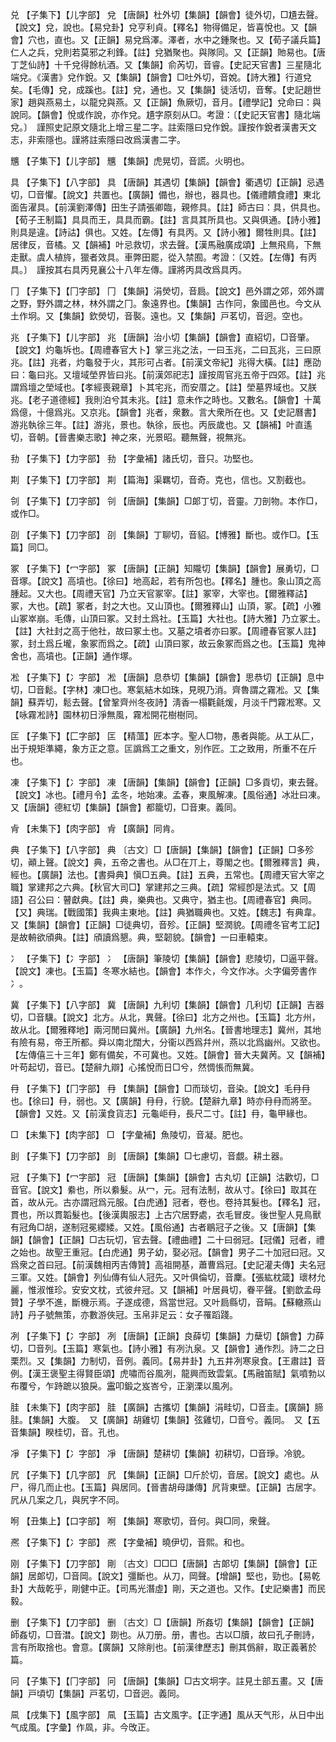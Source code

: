 <!-- { "loadSidebar": true } -->
兑	【子集下】【儿字部】	兌	【唐韻】杜外切【集韻】【韻會】徒外切，□尵去聲。【說文】兌，說也。【易兌卦】兌亨利貞。【釋名】物得備足，皆喜悅也。又【韻會】穴也，直也。又【正韻】易兌爲澤。澤者，水中之鍾聚也。又【荀子議兵篇】仁人之兵，兌則若莫邪之利鋒。【註】兌猶聚也。與隊同。又【正韻】貤易也。【唐丁芝仙詩】十千兌得餘杭酒。又【集韻】俞芮切，音睿。【史記天官書】三星隨北端兌。《漢書》兌作銳。又【集韻】【韻會】□吐外切，音娧。【詩大雅】行道兌矣。【毛傳】兌，成蹊也。【註】兌，通也。又【集韻】徒活切，音奪。【史記趙世家】趙與燕易土，以龍兌與燕。又【正韻】魚厥切，音月。【禮學記】兌命曰：與說同。【韻會】悅或作說，亦作兌。尵字原刻从□。考證：〔【史記天官書】隨北端兌。〕　謹照史記原文隨北上增三星二字。註索隱曰兌作銳。謹按作銳者漢書天文志，非索隱也。謹將註索隱曰改爲漢書二字。 

兤	【子集下】【儿字部】	兤	【集韻】虎晃切，音謊。火明也。

具	【子集下】【八字部】	具	【唐韻】其遇切【集韻】【韻會】衢遇切【正韻】忌遇切，□音懼。【說文】共置也。【廣韻】備也，辦也，器具也。【儀禮饋食禮】東北面告濯具。【前漢劉澤傳】田生子請張卿臨，親修具。【註】師古曰：具，供具也。【荀子王制篇】具具而王，具具而霸。【註】言具其所具也。又與俱通。【詩小雅】則具是違。【詩詁】俱也。又姓。【左傳】有具丙。又【詩小雅】爾牲則具。【註】居律反，音橘。又【韻補】叶忌救切，求去聲。【漢馬融廣成頌】上無飛鳥，下無走獸。虞人植旍，獵者效具。車弊田罷，從入禁囿。考證：〔又姓。【左傳】有丙具。〕　謹按其右具丙見襄公十八年左傳。謹將丙具改爲具丙。 

冂	【子集下】【冂字部】	冂	【集韻】涓熒切，音扃。【說文】邑外謂之郊，郊外謂之野，野外謂之林，林外謂之冂。象遠界也。【集韻】古作冋，象國邑也。今文从土作坰。又【集韻】欽熒切，音褧。遠也。又【集韻】戸茗切，音迥。空也。

兆	【子集下】【儿字部】	兆	【唐韻】治小切【集韻】【韻會】直紹切，□音肇。【說文】灼龜坼也。【周禮春官大卜】掌三兆之法，一曰玉兆，二曰瓦兆，三曰原兆。【註】兆者，灼龜發于火，其形可占者。【前漢文帝紀】兆得大橫。【註】應劭曰：龜曰兆。又壇域塋界皆曰兆。【前漢郊祀志】謹按周官兆五帝于四郊。【註】兆謂爲壇之塋域也。【孝經喪親章】卜其宅兆，而安厝之。【註】塋墓界域也。又朕兆。【老子道德經】我則泊兮其未兆。【註】意未作之時也。又數名。【韻會】十萬爲億，十億爲兆。又京兆。【韻會】兆者，衆數。言大衆所在也。又【史記曆書】游兆執徐三年。【註】游兆，景也。執徐，辰也。丙辰歲也。又【韻補】叶直遙切，音朝。【晉書樂志歌】神之來，光景昭。聽無聲，視無兆。

劧	【子集下】【力字部】	劧	【字彙補】諸氏切，音只。功堅也。

剘	【子集下】【刀字部】	剘	【篇海】渠羈切，音奇。克也，信也。又割截也。

刢	【子集下】【刀字部】	刢	【唐韻】【集韻】□郞丁切，音靈。刀剖物。本作□，或作□。

刟	【子集下】【刀字部】	刟	【集韻】丁聊切，音貂。【博雅】斷也。或作□。【玉篇】同□。

冢	【子集下】【冖字部】	冢	【唐韻】【正韻】知隴切【集韻】【韻會】展勇切，□音塚。【說文】高墳也。【徐曰】地高起，若有所包也。【釋名】腫也。象山頂之高腫起。又大也。【周禮天官】乃立天官冢宰。【註】冢宰，大宰也。【爾雅釋詁】冢，大也。【疏】冢者，封之大也。又山頂也。【爾雅釋山】山頂，冢。【疏】小雅山冢崒崩。毛傳，山頂曰冢。又封土爲社。【玉篇】大社也。【詩大雅】乃立冢土。【註】大社封之高于他社，故曰冢土也。又墓之墳者亦曰冢。【周禮春官冢人註】冢，封土爲丘壠，象冢而爲之。【疏】山頂曰冢，故云象冢而爲之也。【玉篇】鬼神舍也，高墳也。【正韻】通作塚。

凇	【子集下】【冫字部】	凇	【唐韻】息恭切【集韻】【韻會】思恭切【正韻】息中切，□音鬆。【字林】凍□也。寒氣結木如珠，見晛乃消。齊魯謂之霧凇。又【集韻】蘇弄切，鬆去聲。【曾鞏齊州冬夜詩】淸香一榻氍毹煖，月淡千門霧凇寒。又【咏霧凇詩】園林初日淨無風，霧凇開花樹樹同。

匞	【子集下】【匚字部】	匞	【精薀】匠本字。聖人□物，愚者與能。从工从匚，出于規矩準繩，象方正之意。匞譌爲工之重文，別作匠。工之致用，所重不在斤也。

凍	【子集下】【冫字部】	凍	【唐韻】【集韻】【韻會】【正韻】□多貢切，東去聲。【說文】冰也。【禮月令】孟冬，地始凍。孟春，東風解凍。【風俗通】冰壯曰凍。又【唐韻】德紅切【集韻】【韻會】都籠切，□音東。義同。

肻	【未集下】【肉字部】	肻	【廣韻】同肯。

典	【子集下】【八字部】	典	〔古文〕□【唐韻】【集韻】【韻會】【正韻】□多殄切，顚上聲。【說文】典，五帝之書也。从□在丌上，尊閣之也。【爾雅釋言】典，經也。【廣韻】法也。【書舜典】愼□五典。【註】五典，五常也。【周禮天官大宰之職】掌建邦之六典。【秋官大司□】掌建邦之三典。【疏】常經卽是法式。又【周語】召公曰：瞽獻典。【註】典，樂典也。又典守，猶主也。【周禮春官】典同。【又】典瑞。【戰國策】我典主東地。【註】典猶職典也。又姓。【魏志】有典韋。又【集韻】【韻會】【正韻】□徒典切，音殄。【正韻】堅潤貌。【周禮冬官考工記】是故輈欲頎典。【註】頎讀爲懇。典，堅韌貌。【韻會】一曰車轅束。

冫	【子集下】【冫字部】	冫	【唐韻】筆陵切【集韻】【韻會】悲陵切，□逼平聲。【說文】凍也。【玉篇】冬寒水結也。【韻會】本作仌，今文作冰。仌字偏旁書作冫。

冀	【子集下】【八字部】	冀	【唐韻】九利切【集韻】【韻會】几利切【正韻】吉器切，□音驥。【說文】北方。从北，異聲。【徐曰】北方之州也。【玉篇】北方州，故从北。【爾雅釋地】兩河閒曰冀州。【廣韻】九州名。【晉書地理志】冀州，其地有險有易，帝王所都。舜以南北闊大，分衞以西爲幷州，燕以北爲幽州。又欲也。【左傳僖三十三年】鄭有備矣，不可冀也。又姓。【韻會】晉大夫冀苪。又【韻補】叶苟起切，音已。【楚辭九辯】心搖悅而日□兮，然惆悵而無冀。

冄	【子集下】【冂字部】	冄	【集韻】【韻會】□而琰切，音染。【說文】毛冄冄也。【徐曰】冄，弱也。又【廣韻】冄冄，行貌。【楚辭九章】時亦冄冄而將至。【韻會】又姓。又【前漢食貨志】元龜岠冄，長尺二寸。【註】冄，龜甲緣也。

□	【未集下】【肉字部】	□	【字彙補】魚陵切，音凝。肥也。

刞	【子集下】【刀字部】	刞	【唐韻】【集韻】□七慮切，音覷。耕土器。

冠	【子集下】【冖字部】	冠	【唐韻】【集韻】【韻會】古丸切【正韻】沽歡切，□音官。【說文】絭也，所以絭髮。从冖，元。冠有法制，故从寸。【徐曰】取其在首，故从元。古亦謂冠爲元服。【白虎通】冠者，卷也。卷持其髮也。【釋名】冠，貫也，所以貫韜髮也。【後漢輿服志】上古穴居野處，衣毛冒皮。後世聖人見鳥獸有冠角□胡，遂制冠冕纓緌。又姓。【風俗通】古者鶡冠子之後。又【唐韻】【集韻】【韻會】【正韻】□古玩切，官去聲。【禮曲禮】二十曰弱冠。【冠儀】冠者，禮之始也。故聖王重冠。【白虎通】男子幼，娶必冠。【韻會】男子二十加冠曰冠。又爲衆之首曰冠。【前漢魏相丙吉傳贊】高祖開基，蕭曹爲冠。【史記灌夫傳】夫名冠三軍。又姓。【韻會】列仙傳有仙人冠先。又叶俱倫切，音麇。【張紘枕箴】瓌材允麗，惟淑惟珍。安安文枕，式彼弁冠。又【韻補】叶居員切，眷平聲。【劉歆孟母贊】子學不進，斷機示焉。子遂成德，爲當世冠。又叶扃縣切，音睊。【蘇轍燕山詩】丹子號無策，亦數游俠冠。玉帛非足云：女子罹蹈踐。

冽	【子集下】【冫字部】	冽	【唐韻】【正韻】良薛切【集韻】力蘖切【韻會】力薛切，□音列。【玉篇】寒氣也。【詩小雅】有冽氿泉。又【韻會】通作烈。詩二之日栗烈。又【集韻】力制切，音例。義同。【易井卦】九五井冽寒泉食。【王肅註】音例。【漢王褒聖主得賢臣頌】虎嘯而谷風冽，龍興而致雲氣。【馬融笛賦】氣噴勃以布覆兮，乍跱蹠以狼戾。靁叩鍛之岌峇兮，正瀏溧以風冽。

胿	【未集下】【肉字部】	胿	【廣韻】古攜切【集韻】涓畦切，□音圭。【廣韻】腣胿。【集韻】大腹。　又【廣韻】胡雞切【集韻】弦雞切，□音兮。義同。　又【五音集韻】睽桂切，音。孔也。

凈	【子集下】【冫字部】	凈	【唐韻】楚耕切【集韻】初耕切，□音琤。冷貌。

凥	【子集下】【几字部】	凥	【集韻】【正韻】□斤於切，音居。【說文】處也。从尸，得几而止也。【玉篇】與居同。【晉書胡母謙傳】凥背東壁。【正韻】古居字。凥从几案之几，與尻字不同。

哬	【丑集上】【口字部】	哬	【集韻】寒歌切，音何。與□同，衆聲。

凞	【子集下】【冫字部】	凞	【字彙補】曉伊切，音熙。和也。

刚	【子集下】【刀字部】	剛	〔古文〕□□□【唐韻】古郞切【集韻】【韻會】【正韻】居郞切，□音岡。【說文】彊斷也。从刀，岡聲。【增韻】堅也，勁也。【易乾卦】大哉乾乎，剛健中正。【司馬光潛虛】剛，天之道也。又作。【史記樂書】而民毅。

删	【子集下】【刀字部】	删	〔古文〕□【唐韻】所姦切【集韻】【韻會】【正韻】師姦切，□音澘。【說文】剟也。从刀册。册，書也。古以□牘，故曰孔子刪詩，言有所取捨也。會意。【廣韻】又除削也。【前漢律歷志】刪其僞辭，取正義著於篇。

冋	【子集下】【冂字部】	冋	【唐韻】【集韻】□古文坰字。註見土部五畫。又【唐韻】戸頃切【集韻】戸茗切，□音迥。義同。

凬	【戌集下】【風字部】	凬	【玉篇】古文風字。【正字通】風从天气形，从日中出气成風。【字彙】作凮，非。今攺正。

